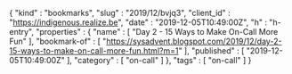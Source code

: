 {
  "kind" : "bookmarks",
  "slug" : "2019/12/bvjq3",
  "client_id" : "https://indigenous.realize.be",
  "date" : "2019-12-05T10:49:00Z",
  "h" : "h-entry",
  "properties" : {
    "name" : [ "Day 2 - 15 Ways to Make On-Call More Fun" ],
    "bookmark-of" : [ "https://sysadvent.blogspot.com/2019/12/day-2-15-ways-to-make-on-call-more-fun.html?m=1" ],
    "published" : [ "2019-12-05T10:49:00Z" ],
    "category" : [ "on-call" ]
  },
  "tags" : [ "on-call" ]
}

